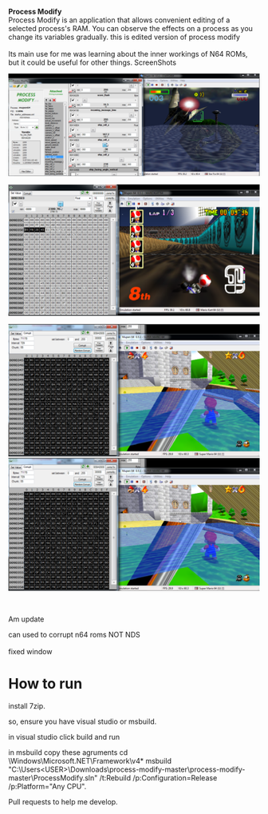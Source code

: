 **Process Modify**
<br>
Process Modify is an application that allows convenient editing of a selected process's RAM.  You can observe the effects on a
process as you change its variables gradually.
this is edited version of process modify
<br><br>
Its main use for me was learning about the inner workings of N64 ROMs, but it could be useful for other things.
ScreenShots

![Alt text](SCREENSHOTS/pm0.png?raw=true "Screenshot 1")<br>

![Alt text](SCREENSHOTS/pm2.png?raw=true "Screenshot 2")<br>

![Alt text](SCREENSHOTS/pm3.png?raw=true "Screenshot 3")
![Alt text](SCREENSHOTS/pm3.png?raw=true "Super Corrupting X95486")

<br>

Am update

can used to corrupt n64 roms NOT NDS
<br><br>
fixed window
# How to run
install 7zip.

so, ensure you have visual studio or msbuild.

in visual studio click build and run

in msbuild copy these agruments
cd \Windows\Microsoft.NET\Framework\v4*
msbuild "C:\Users\<USER>\Downloads\process-modify-master\process-modify-master\ProcessModify.sln" /t:Rebuild /p:Configuration=Release /p:Platform="Any CPU".

Pull requests to help me develop.
